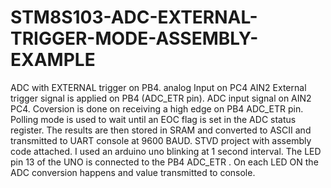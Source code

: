 # STM8S103-ADC-EXTERNAL-TRIGGER-MODE-ASSEMBLY-EXAMPLE
ADC with EXTERNAL trigger on PB4. analog Input on PC4 AIN2
External trigger signal is applied on PB4 (ADC_ETR pin). ADC input signal on AIN2 PC4. Coversion is done on receiving a high edge on PB4 ADC_ETR pin. Polling mode is used to wait until an EOC flag is set in the 
ADC status register. The results are then stored in SRAM and converted to ASCII and transmitted to UART console at 9600 BAUD. STVD project with assembly code attached. I used an arduino uno blinking at 1 second interval. The LED pin 13 of the UNO is connected to the PB4 ADC_ETR . On each LED ON the ADC conversion happens and value transmitted to console.
